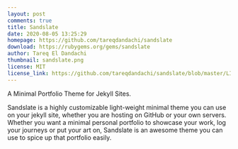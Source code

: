 ```yaml
---
layout: post
comments: true
title: Sandslate
date: 2020-08-05 13:25:29
homepage: https://github.com/tareqdandachi/sandslate
download: https://rubygems.org/gems/sandslate
author: Tareq El Dandachi
thumbnail: sandslate.png
license: MIT
license_link: https://github.com/tareqdandachi/sandslate/blob/master/LICENSE
---
```


A Minimal Portfolio Theme for Jekyll Sites.

Sandslate is a highly customizable light-weight minimal theme you can use on your jekyll site, whether you are hosting on GitHub or your own servers.
Whether you want a minimal personal portfolio to showcase your work, log your journeys or put your art on, Sandslate is an awesome theme you can use  to spice up that portfolio easily.
